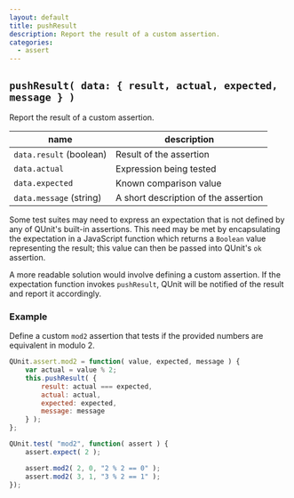 ```yaml
---
layout: default
title: pushResult
description: Report the result of a custom assertion.
categories:
  - assert
---
```


## `pushResult( data: { result, actual, expected, message } )`

Report the result of a custom assertion.

| name               | description                          |
|--------------------|--------------------------------------|
| `data.result` (boolean) | Result of the assertion |
| `data.actual` | Expression being tested |
| `data.expected` | Known comparison value |
| `data.message` (string) | A short description of the assertion |

Some test suites may need to express an expectation that is not defined by any of QUnit's built-in assertions. This need may be met by encapsulating the expectation in a JavaScript function which returns a `Boolean` value representing the result; this value can then be passed into QUnit's `ok` assertion.

A more readable solution would involve defining a custom assertion. If the expectation function invokes `pushResult`, QUnit will be notified of the result and report it accordingly.

### Example

Define a custom `mod2` assertion that tests if the provided numbers are equivalent in modulo 2.

```js
QUnit.assert.mod2 = function( value, expected, message ) {
    var actual = value % 2;
    this.pushResult( {
        result: actual === expected,
        actual: actual,
        expected: expected,
        message: message
    } );
};

QUnit.test( "mod2", function( assert ) {
    assert.expect( 2 );

    assert.mod2( 2, 0, "2 % 2 == 0" );
    assert.mod2( 3, 1, "3 % 2 == 1" );
});
```
